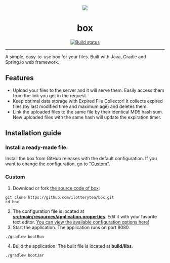 <div align="center">
   <img src="https://emojipedia-us.s3.dualstack.us-west-1.amazonaws.com/thumbs/160/microsoft/74/package_1f4e6.png" />
   <h1>box</h1>
   <a href="https://github.com/ilotterytea/box/actions/workflows/release.yml"><img alt="Build status" title="Build status" src="https://github.com/ilotterytea/box/actions/workflows/release.yml/badge.svg" /></a>
   <hr>
</div>

A simple, easy-to-use box for your files. Built with Java, Gradle and Spring.io web framework.
## Features
+ Upload your files to the server and it will serve them. Easily access them from the link you get in the request.
+ Keep optimal data storage with Expired File Collector! It collects expired files (by last modified time and maximum age) and deletes them.
+ Link the uploaded files to the same file by their identical MD5 hash sum. New uploaded files with the same hash will update the expiration timer.
## Installation guide
### Install a ready-made file.
Install the box from GitHub releases with the default configuration. If you want to change the configuration, go to ["Custom"](#custom).
### Custom
1. Download or fork [the source code of box](https://github.com/ilotterytea/box): 
```shell
git clone https://github.com/ilotterytea/box.git
cd box
```
2. The configuration file is located at [**src/main/resources/application.properties**]().
   Edit it with your favorite text editor. [You can view the available configuration options here!](https://github.com/ilotterytea/box/wiki/Configuration)
3. Start the application. The application runs on port 8080.
```shell
./gradlew bootRun
```
4. Build the application. The built file is located at **build/libs**.
```shell
./gradlew bootJar
```
